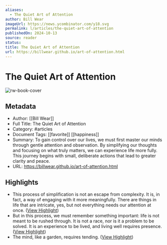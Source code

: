 ```yaml
---
aliases:
  - The Quiet Art of Attention
author: Bill Wear
imageUrl: https://news.ycombinator.com/y18.svg
permalink: l/articles/the-quiet-art-of-attention
publishedOn: 2024-10-13
source: reader
status: 
title: The Quiet Art of Attention
url: https://billwear.github.io/art-of-attention.html
---
```

# The Quiet Art of Attention

![rw-book-cover](https://news.ycombinator.com/y18.svg)

## Metadata

- Author: [[Bill Wear]]
- Full Title: The Quiet Art of Attention
- Category: #articles
- Document Tags: [[favorite]] [[happiness]]
- Summary: To gain control over our lives, we must first master our minds through gentle attention and observation. By simplifying our thoughts and focusing on what truly matters, we can experience life more fully. This journey begins with small, deliberate actions that lead to greater clarity and peace.
- URL: https://billwear.github.io/art-of-attention.html

## Highlights

- This process of simplification is not an escape from complexity. It is, in fact, a way of engaging with it more meaningfully. There are things in life that are intricate, yes, but not everything needs our attention at once. ([View Highlight](https://read.readwise.io/read/01jdg1f8f3yk80yrt2vtddp0z8))
- But in this process, we must remember something important: life is not meant to be rushed through. It is not a race, nor is it a problem to be solved. It is an experience to be lived, and living well requires presence. ([View Highlight](https://read.readwise.io/read/01jdg1gqhse0jq80jksedhbjtw))
- The mind, like a garden, requires tending. ([View Highlight](https://read.readwise.io/read/01jdg1j15yzt0x4mvcfsmj6597))
